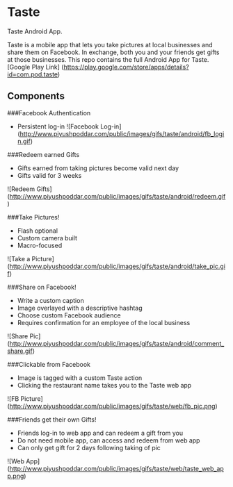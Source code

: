 # Taste
Taste Android App. 

Taste is a mobile app that lets you take pictures at local businesses and share them on Facebook. In exchange, both you and your friends get gifts at those businesses. This repo contains the full Android App for Taste.
[Google Play Link] (https://play.google.com/store/apps/details?id=com.pod.taste)

## Components

###Facebook Authentication
* Persistent log-in
![Facebook Log-in] (http://www.piyushpoddar.com/public/images/gifs/taste/android/fb_login.gif)


###Redeem earned Gifts
* Gifts earned from taking pictures become valid next day
* Gifts valid for 3 weeks

![Redeem Gifts] (http://www.piyushpoddar.com/public/images/gifs/taste/android/redeem.gif)


###Take Pictures!
* Flash optional
* Custom camera built
* Macro-focused

![Take a Picture] (http://www.piyushpoddar.com/public/images/gifs/taste/android/take_pic.gif)

###Share on Facebook!
* Write a custom caption
* Image overlayed with a descriptive hashtag
* Choose custom Facebook audience
* Requires confirmation for an employee of the local business

![Share Pic] (http://www.piyushpoddar.com/public/images/gifs/taste/android/comment_share.gif)

###Clickable from Facebook
* Image is tagged with a custom Taste action
* Clicking the restaurant name takes you to the Taste web app

![FB Picture] (http://www.piyushpoddar.com/public/images/gifs/taste/web/fb_pic.png)

###Friends get their own Gifts!
* Friends log-in to web app and can redeem a gift from you
* Do not need mobile app, can access and redeem from web app
* Can only get gift for 2 days following taking of pic

![Web App] (http://www.piyushpoddar.com/public/images/gifs/taste/web/taste_web_app.png)
